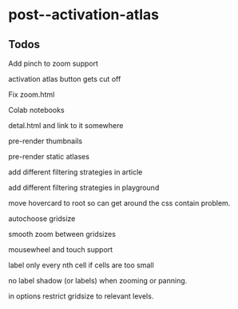 # post--activation-atlas

## Todos

Add pinch to zoom support

activation atlas button gets cut off

Fix zoom.html

Colab notebooks

detal.html and link to it somewhere

pre-render thumbnails

pre-render static atlases

add different filtering strategies in article

add different filtering strategies in playground

move hovercard to root so can get around the css contain problem.

autochoose gridsize

smooth zoom between gridsizes

mousewheel and touch support

label only every nth cell if cells are too small

no label shadow (or labels) when zooming or panning.

in options restrict gridsize to relevant levels.